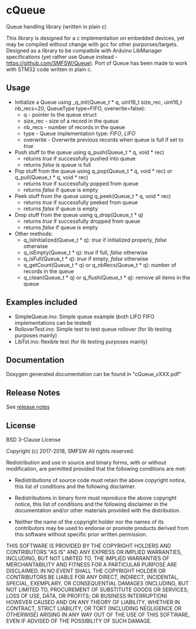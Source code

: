 # cQueue

Queue handling library (written in plain c)

This library is designed for a c implementation on embedded devices, yet may be compiled without change with gcc for other purporses/targets.
Designed as a library to be compatbile with Arduino LibManager specifications (yet rather use Queue instead - https://github.com/SMFSW/Queue).
Port of Queue has been made to work with STM32 code written in plain c.

## Usage

- Initialize a Queue using _q_init(Queue_t * q, uint16_t size_rec, uint16_t nb_recs=20, QueueType type=FIFO, overwrite=false):
  - q - pointer to the queue struct
  - size_rec - size of a record in the queue
  - nb_recs - number of records in the queue
  - type - Queue implementation type: _FIFO_, _LIFO_
  - overwrite - Overwrite previous records when queue is full if set to _true_
- Push stuff to the queue using q_push(Queue_t * q, void * rec)
  - returns _true_ if successfully pushed into queue
  - returns _false_ is queue is full
- Pop stuff from the queue using q_pop(Queue_t * q, void * rec) or q_pull(Queue_t * q, void * rec)
  - returns _true_ if successfully popped from queue
  - returns _false_ if queue is empty
- Peek stuff from the queue using q_peek(Queue_t * q, void * rec)
  - returns _true_ if successfully peeked from queue
  - returns _false_ if queue is empty
- Drop stuff from the queue using q_drop(Queue_t * q)
  - returns _true_ if successfully dropped from queue
  - returns _false_ if queue is empty
- Other methods:
  - q_IsInitialized(Queue_t * q): _true_ if initialized properly, _false_ otherwise
  - q_isEmpty(Queue_t * q): _true_ if full, _false_ otherwise
  - q_isFull(Queue_t * q): _true_ if empty, _false_ otherwise
  - q_getCount(Queue_t * q) or q_nbRecs(Queue_t * q): number of records in the queue
  - q_clean(Queue_t * q) or q_flush(Queue_t * q): remove all items in the queue

## Examples included

- SimpleQueue.ino: Simple queue example (both LIFO FIFO implementations can be tested)
- RolloverTest.ino: Simple test to test queue rollover (for lib testing purposes mainly)
- LibTst.ino: flexible test (for lib testing purposes mainly)

## Documentation

Doxygen generated documentation can be found in "cQueue_vXXX.pdf"

## Release Notes

See [release notes](https://github.com/SMFSW/cQueue/ReleaseNotes.md)

## License

BSD 3-Clause License

Copyright (c) 2017-2018, SMFSW
All rights reserved.

Redistribution and use in source and binary forms, with or without
modification, are permitted provided that the following conditions are met:

* Redistributions of source code must retain the above copyright notice, this
  list of conditions and the following disclaimer.

* Redistributions in binary form must reproduce the above copyright notice,
  this list of conditions and the following disclaimer in the documentation
  and/or other materials provided with the distribution.

* Neither the name of the copyright holder nor the names of its
  contributors may be used to endorse or promote products derived from
  this software without specific prior written permission.

THIS SOFTWARE IS PROVIDED BY THE COPYRIGHT HOLDERS AND CONTRIBUTORS "AS IS"
AND ANY EXPRESS OR IMPLIED WARRANTIES, INCLUDING, BUT NOT LIMITED TO, THE
IMPLIED WARRANTIES OF MERCHANTABILITY AND FITNESS FOR A PARTICULAR PURPOSE ARE
DISCLAIMED. IN NO EVENT SHALL THE COPYRIGHT HOLDER OR CONTRIBUTORS BE LIABLE
FOR ANY DIRECT, INDIRECT, INCIDENTAL, SPECIAL, EXEMPLARY, OR CONSEQUENTIAL
DAMAGES (INCLUDING, BUT NOT LIMITED TO, PROCUREMENT OF SUBSTITUTE GOODS OR
SERVICES; LOSS OF USE, DATA, OR PROFITS; OR BUSINESS INTERRUPTION) HOWEVER
CAUSED AND ON ANY THEORY OF LIABILITY, WHETHER IN CONTRACT, STRICT LIABILITY,
OR TORT (INCLUDING NEGLIGENCE OR OTHERWISE) ARISING IN ANY WAY OUT OF THE USE
OF THIS SOFTWARE, EVEN IF ADVISED OF THE POSSIBILITY OF SUCH DAMAGE.
